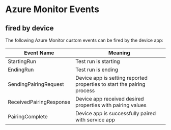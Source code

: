 # Azure Monitor Events

## fired by device

The following Azure Monitor custom events can be fired by the device app:

| Event Name | Meaning |
| - | - |
| StartingRun | Test run is starting |
| EndingRun | Test run is ending |
| SendingPairingRequest | Device app is setting reported properties to start the pairing process |
| ReceivedPairingResponse | Device app received desired properties with pairing values |
| PairingComplete | Device app is successfully paired with service app |

